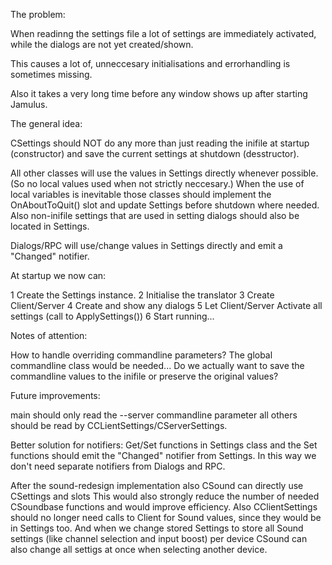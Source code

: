 The problem:

When readinng the settings file a lot of settings are immediately activated, while the dialogs are not yet created/shown.

This causes a lot of, unneccesary initialisations and errorhandling is sometimes missing.

Also it takes a very long time before any window shows up after starting Jamulus.



The general idea:

CSettings should NOT do any more than just reading the inifile at startup (constructor) and save the current settings at shutdown (desstructor).


All other classes will use the values in Settings directly whenever possible. (So no local values used when not strictly neccesary.)
When the use of local variables is inevitable those classes should implement the OnAboutToQuit() slot and update Settings before shutdown where needed.
Also non-inifile settings that are used in setting dialogs should also be located in Settings.

Dialogs/RPC will use/change values in Settings directly and emit a "Changed" notifier.


At startup we now can:

1 Create the Settings instance.
2 Initialise the translator
3 Create Client/Server
4 Create and show any dialogs
5 Let Client/Server Activate all settings (call to ApplySettings())
6 Start running...


Notes of attention:

How to handle overriding commandline parameters?
    The global commandline class would be needed...
    Do we actually want to save the commandline values to the inifile or preserve the original values?


Future improvements:

main should only read the --server commandline parameter
all others should be read by CCLientSettings/CServerSettings.

Better solution for notifiers: 
    Get/Set functions in Settings class and the Set functions should emit the "Changed" notifier from Settings.
    In this way we don't need separate notifiers from Dialogs and RPC.

After the sound-redesign implementation also CSound can directly use CSettings and slots
This would also strongly reduce the number of needed CSoundbase functions and would improve efficiency.
Also CClientSettings should no longer need calls to Client for Sound values, since they would be in Settings too.
And when we change stored Settings to store all Sound settings (like channel selection and input boost) per device
CSound can also change all settigs at once when selecting another device.

